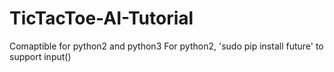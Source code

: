 # TicTacToe-AI-Tutorial

Comaptible for python2 and python3
For python2, 'sudo pip install future' to support input()
